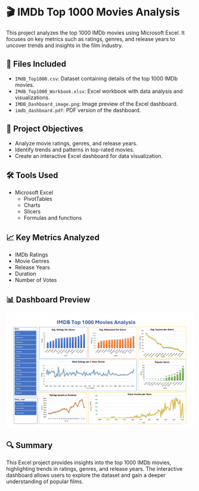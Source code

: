 # 🎬 IMDb Top 1000 Movies Analysis

This project analyzes the top 1000 IMDb movies using Microsoft Excel. It focuses on key metrics such as ratings, genres, and release years to uncover trends and insights in the film industry.

## 📁 Files Included

- `IMdB_Top1000.csv`: Dataset containing details of the top 1000 IMDb movies.
- `IMdB_Top1000_Workbook.xlsx`: Excel workbook with data analysis and visualizations.
- `IMDB_Dashboard_image.png`: Image preview of the Excel dashboard.
- `imdb_dashboard.pdf`: PDF version of the dashboard.

## 🎯 Project Objectives

- Analyze movie ratings, genres, and release years.
- Identify trends and patterns in top-rated movies.
- Create an interactive Excel dashboard for data visualization.

## 🛠 Tools Used

- Microsoft Excel
  - PivotTables
  - Charts
  - Slicers
  - Formulas and functions

## 📈 Key Metrics Analyzed

- IMDb Ratings
- Movie Genres
- Release Years
- Duration
- Number of Votes

## 📊 Dashboard Preview

![Dashboard](IMDB_Dashboard_image.png)

## 🔍 Summary

This Excel project provides insights into the top 1000 IMDb movies, highlighting trends in ratings, genres, and release years. The interactive dashboard allows users to explore the dataset and gain a deeper understanding of popular films.
